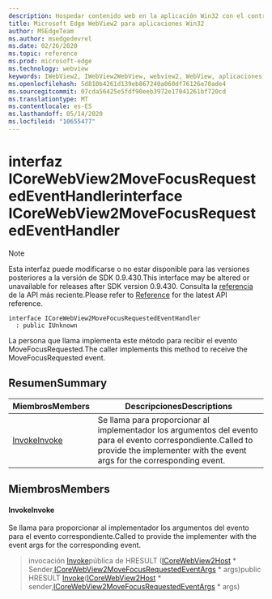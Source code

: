 ```yaml
---
description: Hospedar contenido web en la aplicación Win32 con el control Microsoft Edge WebView2
title: Microsoft Edge WebView2 para aplicaciones Win32
author: MSEdgeTeam
ms.author: msedgedevrel
ms.date: 02/26/2020
ms.topic: reference
ms.prod: microsoft-edge
ms.technology: webview
keywords: IWebView2, IWebView2WebView, webview2, WebView, aplicaciones Win32, Win32, Edge, ICoreWebView2, ICoreWebView2Host, control de explorador, HTML Edge
ms.openlocfilehash: 5d810b4261d139eb867240a060df76126e70ade4
ms.sourcegitcommit: 07cda56425e5fdf90eeb3972e17041261bf720cd
ms.translationtype: MT
ms.contentlocale: es-ES
ms.lasthandoff: 05/14/2020
ms.locfileid: "10655477"
---
```

# <span data-ttu-id="43443-104">interfaz ICoreWebView2MoveFocusRequestedEventHandler</span><span class="sxs-lookup"><span data-stu-id="43443-104">interface ICoreWebView2MoveFocusRequestedEventHandler</span></span> 

> [!NOTE]
> <span data-ttu-id="43443-105">Esta interfaz puede modificarse o no estar disponible para las versiones posteriores a la versión de SDK 0.9.430.</span><span class="sxs-lookup"><span data-stu-id="43443-105">This interface may be altered or unavailable for releases after SDK version 0.9.430.</span></span> <span data-ttu-id="43443-106">Consulta la [referencia](../../../webview2-api-reference.md) de la API más reciente.</span><span class="sxs-lookup"><span data-stu-id="43443-106">Please refer to [Reference](../../../webview2-api-reference.md) for the latest API reference.</span></span>

```
interface ICoreWebView2MoveFocusRequestedEventHandler
  : public IUnknown
```

<span data-ttu-id="43443-107">La persona que llama implementa este método para recibir el evento MoveFocusRequested.</span><span class="sxs-lookup"><span data-stu-id="43443-107">The caller implements this method to receive the MoveFocusRequested event.</span></span>

## <span data-ttu-id="43443-108">Resumen</span><span class="sxs-lookup"><span data-stu-id="43443-108">Summary</span></span>

 <span data-ttu-id="43443-109">Miembros</span><span class="sxs-lookup"><span data-stu-id="43443-109">Members</span></span>                        | <span data-ttu-id="43443-110">Descripciones</span><span class="sxs-lookup"><span data-stu-id="43443-110">Descriptions</span></span>
--------------------------------|---------------------------------------------
[<span data-ttu-id="43443-111">Invoke</span><span class="sxs-lookup"><span data-stu-id="43443-111">Invoke</span></span>](#invoke) | <span data-ttu-id="43443-112">Se llama para proporcionar al implementador los argumentos del evento para el evento correspondiente.</span><span class="sxs-lookup"><span data-stu-id="43443-112">Called to provide the implementer with the event args for the corresponding event.</span></span>

## <span data-ttu-id="43443-113">Miembros</span><span class="sxs-lookup"><span data-stu-id="43443-113">Members</span></span>

#### <span data-ttu-id="43443-114">Invoke</span><span class="sxs-lookup"><span data-stu-id="43443-114">Invoke</span></span> 

<span data-ttu-id="43443-115">Se llama para proporcionar al implementador los argumentos del evento para el evento correspondiente.</span><span class="sxs-lookup"><span data-stu-id="43443-115">Called to provide the implementer with the event args for the corresponding event.</span></span>

> <span data-ttu-id="43443-116">invocación [Invoke](#invoke)pública de HRESULT ([ICoreWebView2Host](ICoreWebView2Host.md) \* Sender,[ICoreWebView2MoveFocusRequestedEventArgs](ICoreWebView2MoveFocusRequestedEventArgs.md) \* args)</span><span class="sxs-lookup"><span data-stu-id="43443-116">public HRESULT [Invoke](#invoke)([ICoreWebView2Host](ICoreWebView2Host.md) \* sender,[ICoreWebView2MoveFocusRequestedEventArgs](ICoreWebView2MoveFocusRequestedEventArgs.md) \* args)</span></span>


